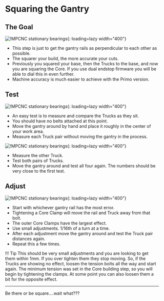 # Squaring the Gantry

## The Goal

![!MPCNC stationary bearings](https://www.v1engineering.com/wp-content/uploads/2020/06/OverHead-scaled.jpg){: loading=lazy width="400"}

* This step is just to get the gantry rails as perpendicular to each other as possible.
* The squarer your build, the more accurate your cuts.
* Previously you squared your base, then the Trucks to the base, and now you are squaring the Core. If you use dual endstop firmware you will be able to dial this in even further.
* Machine accuracy is much easier to achieve with the Primo version.

## Test

![!MPCNC stationary bearings](https://www.v1engineering.com/wp-content/uploads/2020/06/NearSide-scaled.jpg){: loading=lazy width="400"}

* An easy test is to measure and compare the Trucks as they sit.
* You should have no belts attached at this point.
* Move the gantry around by hand and place it roughly in the center of your work area.
* Measure each Truck pair without moving the gantry in the process.


![!MPCNC stationary bearings](https://www.v1engineering.com/wp-content/uploads/2020/06/FarSide-scaled.jpg){: loading=lazy width="400"}

* Measure the other Truck.
* Test both pairs of Trucks.
* Move the gantry around and test all four again. The numbers should be very close to the first test.

## Adjust

![!MPCNC stationary bearings](https://www.v1engineering.com/wp-content/uploads/2020/06/OverHead-Diagram-scaled.jpg){: loading=lazy width="400"}

* Start with whichever gantry rail has the most error.
* Tightening a Core Clamp will move the rail and Truck away from that bolt. 
* The outer Core Clamps have the largest effect.
* Use small adjustments. 1/16th of a turn at a time.
* After each adjustment move the gantry around and test the Truck pair distances again.
* Repeat this a few times.

!!! Tip
    This should be very small adjustments and you are looking to get them within 1mm. If you
    over tighten them they stop moving. So, if the Trucks are showing no effect, loosen the tension
    bolts all the way and start again. The minimum tension was set in the Core building step,
    so you will begin by tightening the clamps. At some point you can also loosen them a bit for the
    opposite effect.

___

Be there or be square....wait what???
